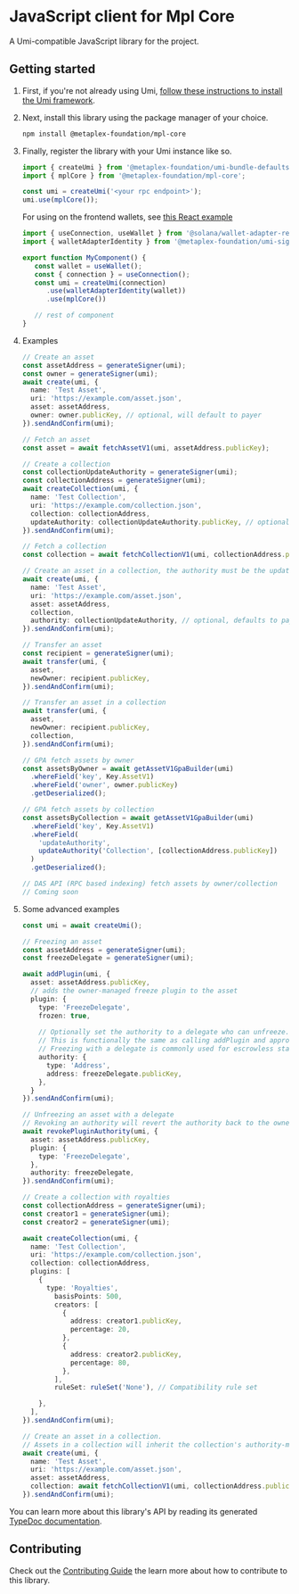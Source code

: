 # JavaScript client for Mpl Core

A Umi-compatible JavaScript library for the project.

## Getting started

1. First, if you're not already using Umi, [follow these instructions to install the Umi framework](https://github.com/metaplex-foundation/umi/blob/main/docs/installation.md).
2. Next, install this library using the package manager of your choice.
   ```sh
   npm install @metaplex-foundation/mpl-core
   ```
3. Finally, register the library with your Umi instance like so.
   ```ts
   import { createUmi } from '@metaplex-foundation/umi-bundle-defaults';
   import { mplCore } from '@metaplex-foundation/mpl-core';

   const umi = createUmi('<your rpc endpoint>');
   umi.use(mplCore());
   ```

   For using on the frontend wallets, see [this React example](https://github.com/metaplex-foundation/inscriptions-ui-mantine/blob/master/providers/UmiProvider.tsx)

   ```ts
   import { useConnection, useWallet } from '@solana/wallet-adapter-react';
   import { walletAdapterIdentity } from '@metaplex-foundation/umi-signer-wallet-adapters';

   export function MyComponent() {
      const wallet = useWallet();
      const { connection } = useConnection();
      const umi = createUmi(connection)
         .use(walletAdapterIdentity(wallet))
         .use(mplCore())

      // rest of component
   }
   ```

4. Examples
   ```ts
   // Create an asset
   const assetAddress = generateSigner(umi);
   const owner = generateSigner(umi);
   await create(umi, {
     name: 'Test Asset',
     uri: 'https://example.com/asset.json',
     asset: assetAddress,
     owner: owner.publicKey, // optional, will default to payer
   }).sendAndConfirm(umi);

   // Fetch an asset
   const asset = await fetchAssetV1(umi, assetAddress.publicKey);

   // Create a collection
   const collectionUpdateAuthority = generateSigner(umi);
   const collectionAddress = generateSigner(umi);
   await createCollection(umi, {
     name: 'Test Collection',
     uri: 'https://example.com/collection.json',
     collection: collectionAddress,
     updateAuthority: collectionUpdateAuthority.publicKey, // optional, defaults to payer
   }).sendAndConfirm(umi);

   // Fetch a collection
   const collection = await fetchCollectionV1(umi, collectionAddress.publicKey);

   // Create an asset in a collection, the authority must be the updateAuthority of the collection
   await create(umi, {
     name: 'Test Asset',
     uri: 'https://example.com/asset.json',
     asset: assetAddress,
     collection,
     authority: collectionUpdateAuthority, // optional, defaults to payer
   }).sendAndConfirm(umi);

   // Transfer an asset
   const recipient = generateSigner(umi);
   await transfer(umi, {
     asset,
     newOwner: recipient.publicKey,
   }).sendAndConfirm(umi);

   // Transfer an asset in a collection
   await transfer(umi, {
     asset,
     newOwner: recipient.publicKey,
     collection,
   }).sendAndConfirm(umi);

   // GPA fetch assets by owner
   const assetsByOwner = await getAssetV1GpaBuilder(umi)
     .whereField('key', Key.AssetV1)
     .whereField('owner', owner.publicKey)
     .getDeserialized();

   // GPA fetch assets by collection
   const assetsByCollection = await getAssetV1GpaBuilder(umi)
     .whereField('key', Key.AssetV1)
     .whereField(
       'updateAuthority',
       updateAuthority('Collection', [collectionAddress.publicKey])
     )
     .getDeserialized();

   // DAS API (RPC based indexing) fetch assets by owner/collection
   // Coming soon

   ```
5. Some advanced examples
   ```ts
   const umi = await createUmi();

   // Freezing an asset
   const assetAddress = generateSigner(umi);
   const freezeDelegate = generateSigner(umi);

   await addPlugin(umi, {
     asset: assetAddress.publicKey,
     // adds the owner-managed freeze plugin to the asset
     plugin: {
       type: 'FreezeDelegate',
       frozen: true,
       
       // Optionally set the authority to a delegate who can unfreeze. If unset, this will be the Owner
       // This is functionally the same as calling addPlugin and approvePluginAuthority separately.
       // Freezing with a delegate is commonly used for escrowless staking programs.
       authority: {
         type: 'Address',
         address: freezeDelegate.publicKey,
       },
     }
   }).sendAndConfirm(umi);

   // Unfreezing an asset with a delegate
   // Revoking an authority will revert the authority back to the owner for owner-managed plugins
   await revokePluginAuthority(umi, {
     asset: assetAddress.publicKey,
     plugin: {
       type: 'FreezeDelegate',
     },
     authority: freezeDelegate,
   }).sendAndConfirm(umi);

   // Create a collection with royalties
   const collectionAddress = generateSigner(umi);
   const creator1 = generateSigner(umi);
   const creator2 = generateSigner(umi);

   await createCollection(umi, {
     name: 'Test Collection',
     uri: 'https://example.com/collection.json',
     collection: collectionAddress,
     plugins: [
       {
         type: 'Royalties',
           basisPoints: 500,
           creators: [
             {
               address: creator1.publicKey,
               percentage: 20,
             },
             {
               address: creator2.publicKey,
               percentage: 80,
             },
           ],
           ruleSet: ruleSet('None'), // Compatibility rule set

       },
     ],
   }).sendAndConfirm(umi);

   // Create an asset in a collection.
   // Assets in a collection will inherit the collection's authority-managed plugins, in this case the royalties plugin
   await create(umi, {
     name: 'Test Asset',
     uri: 'https://example.com/asset.json',
     asset: assetAddress,
     collection: await fetchCollectionV1(umi, collectionAddress.publicKey),
   }).sendAndConfirm(umi);
   ```

You can learn more about this library's API by reading its generated [TypeDoc documentation](https://mpl-core-js-docs.vercel.app).

## Contributing

Check out the [Contributing Guide](./CONTRIBUTING.md) the learn more about how to contribute to this library.
